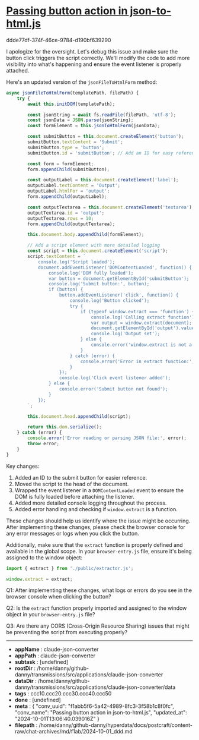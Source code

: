 # [Passing button action in json-to-html.js](https://claude.ai/chat/f1abb5f6-5a42-4989-8fc3-3f58b1c8f0fc)

ddde77df-374f-46ce-9784-d190bf639290

 I apologize for the oversight. Let's debug this issue and make sure the button click triggers the script correctly. We'll modify the code to add more visibility into what's happening and ensure the event listener is properly attached.

Here's an updated version of the `jsonFileToHtmlForm` method:

```javascript
async jsonFileToHtmlForm(templatePath, filePath) {
    try {
        await this.initDOM(templatePath);

        const jsonString = await fs.readFile(filePath, 'utf-8');
        const jsonData = JSON.parse(jsonString);
        const formElement = this.jsonToHtmlForm(jsonData);

        const submitButton = this.document.createElement('button');
        submitButton.textContent = 'Submit';
        submitButton.type = 'button';
        submitButton.id = 'submitButton'; // Add an ID for easy reference

        const form = formElement;
        form.appendChild(submitButton);

        const outputLabel = this.document.createElement('label');
        outputLabel.textContent = 'Output';
        outputLabel.htmlFor = 'output';
        form.appendChild(outputLabel);

        const outputTextarea = this.document.createElement('textarea');
        outputTextarea.id = 'output';
        outputTextarea.rows = 10;
        form.appendChild(outputTextarea);

        this.document.body.appendChild(formElement);

        // Add a script element with more detailed logging
        const script = this.document.createElement('script');
        script.textContent = `
            console.log('Script loaded');
            document.addEventListener('DOMContentLoaded', function() {
                console.log('DOM fully loaded');
                var button = document.getElementById('submitButton');
                console.log('Submit button:', button);
                if (button) {
                    button.addEventListener('click', function() {
                        console.log('Button clicked');
                        try {
                            if (typeof window.extract === 'function') {
                                console.log('Calling extract function');
                                var output = window.extract(document);
                                document.getElementById('output').value = output;
                                console.log('Output set');
                            } else {
                                console.error('window.extract is not a function');
                            }
                        } catch (error) {
                            console.error('Error in extract function:', error);
                        }
                    });
                    console.log('Click event listener added');
                } else {
                    console.error('Submit button not found');
                }
            });
        `;

        this.document.head.appendChild(script);

        return this.dom.serialize();
    } catch (error) {
        console.error('Error reading or parsing JSON file:', error);
        throw error;
    }
}
```

Key changes:

1. Added an ID to the submit button for easier reference.
2. Moved the script to the head of the document.
3. Wrapped the event listener in a `DOMContentLoaded` event to ensure the DOM is fully loaded before attaching the listener.
4. Added more detailed console logging throughout the process.
5. Added error handling and checking if `window.extract` is a function.

These changes should help us identify where the issue might be occurring. After implementing these changes, please check the browser console for any error messages or logs when you click the button.

Additionally, make sure that the `extract` function is properly defined and available in the global scope. In your `browser-entry.js` file, ensure it's being assigned to the window object:

```javascript
import { extract } from './public/extractor.js';

window.extract = extract;
```

Q1: After implementing these changes, what logs or errors do you see in the browser console when clicking the button?

Q2: Is the `extract` function properly imported and assigned to the window object in your `browser-entry.js` file?

Q3: Are there any CORS (Cross-Origin Resource Sharing) issues that might be preventing the script from executing properly?

---

* **appName** : claude-json-converter
* **appPath** : claude-json-converter
* **subtask** : [undefined]
* **rootDir** : /home/danny/github-danny/transmissions/src/applications/claude-json-converter
* **dataDir** : /home/danny/github-danny/transmissions/src/applications/claude-json-converter/data
* **tags** : ccc10.ccc20.ccc30.ccc40.ccc50
* **done** : [undefined]
* **meta** : {
  "conv_uuid": "f1abb5f6-5a42-4989-8fc3-3f58b1c8f0fc",
  "conv_name": "Passing button action in json-to-html.js",
  "updated_at": "2024-10-01T13:06:40.039016Z"
}
* **filepath** : /home/danny/github-danny/hyperdata/docs/postcraft/content-raw/chat-archives/md/f1ab/2024-10-01_ddd.md
